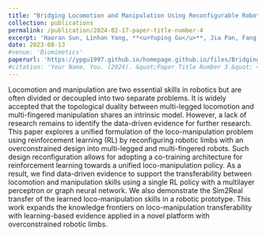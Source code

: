 ```yaml
---
title: "Bridging Locomotion and Manipulation Using Reconfigurable Robotic Limbs via Reinforcement Learning"
collection: publications
permalink: /publication/2024-02-17-paper-title-number-4
excerpt: 'Haoran Sun, Linhan Yang, **<u>Yuping Gu</u>**, Jia Pan, Fang Wan, and Chaoyang Song.<br />*Biomimetics*, Volume 8, Issue 4, August 2023'
date: 2023-08-13
#venue: 'Biomimetics'
paperurl: 'https://ypgu1997.github.io/homepage.github.io/files/Bridging_Locomotion_and_Manipulation_Using_Reconfigurable_Robotic_Limbs_via_Reinforcement_Learning.pdf'
#citation: 'Your Name, You. (2024). &quot;Paper Title Number 3.&quot; <i>GitHub Journal of Bugs</i>. 1(3).'
---
```


Locomotion and manipulation are two essential skills in robotics but are often divided or decoupled into two separate problems. It is widely accepted that the topological duality between multi-legged locomotion and multi-fingered manipulation shares an intrinsic model. However, a lack of research remains to identify the data-driven evidence for further research. This paper explores a unified formulation of the loco-manipulation problem using reinforcement learning (RL) by reconfiguring robotic limbs with an overconstrained design into multi-legged and multi-fingered robots. Such design reconfiguration allows for adopting a co-training architecture for reinforcement learning towards a unified loco-manipulation policy. As a result, we find data-driven evidence to support the transferability between locomotion and manipulation skills using a single RL policy with a multilayer perceptron or graph neural network. We also demonstrate the Sim2Real transfer of the learned loco-manipulation skills in a robotic prototype. This work expands the knowledge frontiers on loco-manipulation transferability with learning-based evidence applied in a novel platform with overconstrained robotic limbs.
